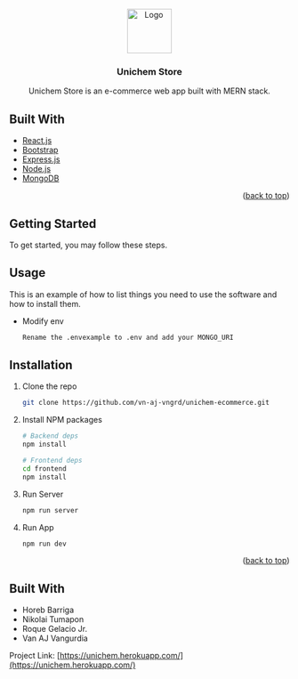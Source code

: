 <div id="top"></div>

<!-- PROJECT LOGO -->
<br />
<div align="center">
  <a href="https://unichem.herokuapp.com/">
    <img src="https://unichem.herokuapp.com/static/media/logo.2f2828760e344d57bf311fb1261e6c40.svg" alt="Logo" width="80" height="80">
  </a>

<h3 align="center">Unichem Store</h3>
  <p align="center">
    Unichem Store is an e-commerce web app built with MERN stack.
  </p>
</div>

## Built With

* [React.js](https://reactjs.org/)
* [Bootstrap](https://getbootstrap.com)
* [Express.js](https://expressjs.com/)
* [Node.js](https://nodejs.org/en/)
* [MongoDB](https://www.mongodb.com/)

<p align="right">(<a href="#top">back to top</a>)</p>

## Getting Started

To get started, you may follow these steps.

## Usage

This is an example of how to list things you need to use the software and how to install them.
* Modify env

  ```sh
  Rename the .envexample to .env and add your MONGO_URI
  ```

## Installation

1. Clone the repo

   ```sh
   git clone https://github.com/vn-aj-vngrd/unichem-ecommerce.git
   ```
2. Install NPM packages

   ```sh
   # Backend deps
   npm install
   ```
   ```sh
   # Frontend deps
   cd frontend
   npm install
   ```
3. Run Server

   ```js
   npm run server
   ```
4. Run App

   ```js
   npm run dev
   ```

<p align="right">(<a href="#top">back to top</a>)</p>

<!-- Team -->
## Built With

 - Horeb Barriga
 - Nikolai Tumapon
 - Roque Gelacio Jr.
 - Van AJ Vangurdia 

Project Link: [https://unichem.herokuapp.com/](https://unichem.herokuapp.com/)
